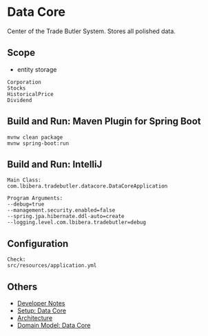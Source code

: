 # Data Core
Center of the Trade Butler System. Stores all polished data.

## Scope
- entity storage
```
Corporation
Stocks
HistoricalPrice
Dividend
```

## Build and Run: Maven Plugin for Spring Boot
```
mvnw clean package
mvnw spring-boot:run
```

## Build and Run: IntelliJ
```
Main Class: 
com.lbibera.tradebutler.datacore.DataCoreApplication

Program Arguments: 
--debug=true 
--management.security.enabled=false 
--spring.jpa.hibernate.ddl-auto=create 
--logging.level.com.lbibera.tradebutler=debug
```

## Configuration
```
Check:
src/resources/application.yml
```

## Others
- [Developer Notes](DEVELOPER-NOTES.md)
- [Setup: Data Core](SETUP.md)
- [Architecture](../../ARCHITECTURE.md)
- [Domain Model: Data Core](../../research/StocksDomain.md)
